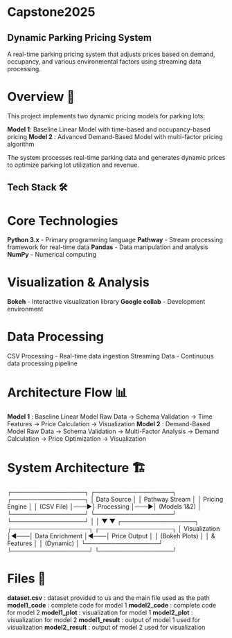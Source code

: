 # Capstone2025

## Dynamic Parking Pricing System
A real-time parking pricing system that adjusts prices based on demand, occupancy, and various environmental factors using streaming data processing.
# Overview 🚀 
This project implements two dynamic pricing models for parking lots:

**Model 1**: Baseline Linear Model with time-based and occupancy-based pricing
**Model 2** : Advanced Demand-Based Model with multi-factor pricing algorithm

The system processes real-time parking data and generates dynamic prices to optimize parking lot utilization and revenue.

## Tech Stack 🛠️
# Core Technologies

**Python 3.x** - Primary programming language
**Pathway** - Stream processing framework for real-time data
**Pandas** - Data manipulation and analysis
**NumPy** - Numerical computing

# Visualization & Analysis

**Bokeh** - Interactive visualization library
**Google collab** - Development environment

# Data Processing

CSV Processing - Real-time data ingestion
Streaming Data - Continuous data processing pipeline

# Architecture Flow 📊
**Model 1** : Baseline Linear Model
Raw Data → Schema Validation → Time Features → Price Calculation → Visualization
**Model 2** : Demand-Based Model
Raw Data → Schema Validation → Multi-Factor Analysis → Demand Calculation → Price Optimization → Visualization

# System Architecture 🏗️ 
┌─────────────────┐    ┌──────────────────┐    ┌─────────────────┐
│   Data Source   │    │  Pathway Stream  │    │  Pricing Engine │
│   (CSV File)    │───▶│   Processing     │───▶│   (Models 1&2) │
└─────────────────┘    └──────────────────┘    └─────────────────┘
                                │                        │
                                ▼                        ▼
┌─────────────────┐    ┌──────────────────┐    ┌─────────────────┐
│  Visualization  │◀───│  Data Enrichment │◀───│  Price Output  │
│  (Bokeh Plots)  │    │  & Features      │    │  (Dynamic)      │
└─────────────────┘    └──────────────────┘    └─────────────────┘

# Files 📁

**dataset.csv**                 : dataset provided to us and the main file used as the path
**model1_code**                 : complete code for model 1
**model2_code**                 : complete code for model 2
**model1_plot**                 : visualization for model 1
**model2_plot**                 : visualization for model 2
**model1_result**               : output of model 1 used for visualization
**model2_result**               : output of model 2 used for visualization
